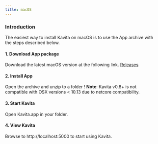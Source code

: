 ```yaml
---
title: macOS
---
```


### Introduction

The easiest way to install Kavita on macOS is to use the App archive with the steps described below.
#### 1. Download App package

Download the latest macOS version at the following link. [Releases](https://github.com/Kareadita/Kavita/releases)

#### 2. Install App

Open the archive and unzip to a folder
! **Note**: Kavita v0.8+ is not compatible with OSX versions < 10.13 due to netcore compatibility.

#### 3. Start Kavita

Open Kavita.app in your folder.

#### 4. View Kavita

Browse to http://localhost:5000 to start using Kavita.
